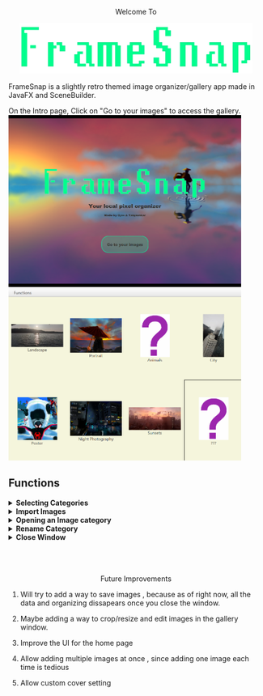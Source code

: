 <p align= "center">
Welcome To
</p>
<p align="center">
  <img width="460" height="100" src="src\main\resources\Controllers\FramesnapLogo.png">
</p>

FrameSnap is a slightly retro themed image organizer/gallery app made in JavaFX and SceneBuilder.

On the Intro page, Click on "Go to your images" to access the gallery.
<img width="460" height="340" src="ReadmeImages/IntroPage.png">
<img width="460" height="340" src="ReadmeImages\UsedHomepage.png">

## Functions

<details>
<summary><b>Selecting Categories</b></summary>
Click on any of the categories to select them. Once selected, you can use any of the functions from the "Functions" tab on the selected category </br>
<img width="460" height="340" src="ReadmeImages\SelectImage.png">
</details>

<details>
<summary><b>Import Images</b></summary>
This function allows you to add images to the selected category. Once you add images to the category the cover will be set to the latest image</br>
<img width="460" height="340" src="ReadmeImages\ImportImages.png"> </br>
Clicking this will open a File explorer box where you can select an image</br>
<img width="460" height="340" src="ReadmeImages\FileExploreOpen.png">

<sup><sub>For your convenience, I have added a folder ImagesToBeSorted in the main directory which contains some of my own nature photography and digital art that you can sort for testing</sub></sup>

</details>

<details>
<summary><b>Opening an Image category</b></summary>
Use this function to open up the images in a viewing window. Now you can view any images you put in or remove any images.</br>
<img width="460" height="340" src="ReadmeImages\OpenCategory.png">

If there are no images in the category, it will be empty
<img width="460" height="340" src="ReadmeImages\EmptyGallery.png">

If there are images, then it will show up like this
<img width="460" height="340" src="ReadmeImages\ImageGallery.png">
Use the arrows on the gallery to navigate between images

The gallery has two functions of its own in the "Functions" tab:

1)Go Back-> This function takes you back to the Categories display

2)Remove Image-> This function removes the current image from your category

</details>

<details>
<summary><b>Rename Category</b></summary>
This function allows you to rename the selected category to whatever you desire </br>
<img width="460" height="340" src="ReadmeImages\RenameFunc.png"> </br>
Doing this will open a text dialog box where you can enter the name</br>
<img width="460" height="340" src="ReadmeImages\renameCategory.png">
</details>

<details>
<summary><b>Close Window</b></summary>
This function lets you close the home window </br>
<img width="460" height="340" src="ReadmeImages\CloseWindow.png"> </br>
</details>

</br>
</br>
</br>

<p align= "center" >
Future Improvements
</p>

1. Will try to add a way to save images , because as of right now, all the data and organizing dissapears once you close the window.

2. Maybe adding a way to crop/resize and edit images in the gallery window.

3. Improve the UI for the home page

4. Allow adding multiple images at once , since adding one image each time is tedious

5. Allow custom cover setting
